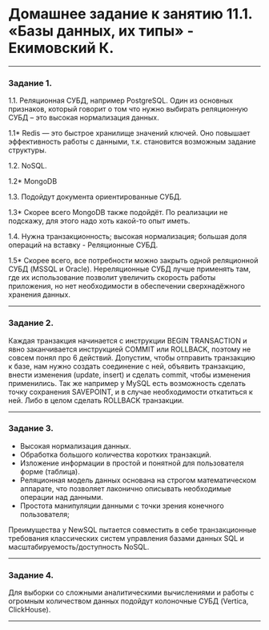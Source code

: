 # Домашнее задание к занятию 11.1. «Базы данных, их типы» - Екимовский К.

---

### Задание 1.

1.1. Реляционная СУБД, например PostgreSQL. Один из основных признаков, который говорит о том что нужно выбирать реляционную СУБД – это высокая нормализация данных.

1.1* Redis — это быстрое хранилище значений ключей. Оно повышает эффективность работы с данными, т.к. становится возможным задание структуры.

1.2. NoSQL. 

1.2* MongoDB

1.3. Подойдут документа ориентированные  СУБД.

1.3* Скорее всего MongoDB также подойдёт. По реализации не подскажу, для этого надо хоть какой-то опыт иметь.

1.4. Нужна транзакционность; высокая нормализация; большая доля операций на вставку - Реляционные СУБД.

1.5* Скорее всего, все потребности можно закрыть одной реляционной СУБД (MSSQL и Oracle). Нереляционные СУБД лучше применять там, где их использование позволит увеличить скорость работы приложения, но нет необходимости в обеспечении сверхнадёжного хранения данных.

---

### Задание 2.

Каждая транзакция начинается с инструкции BEGIN TRANSACTION и явно заканчивается инструкцией COMMIT или ROLLBACK, поэтому не совсем понял про 6 действий. 
Допустим, чтобы отправить транзакцию к базе, нам нужно создать соединение с ней, объявить транзакцию, внести изменения (update, insert) и сделать commit, чтобы изменения применились.
Так же например у MySQL есть возможность сделать точку сохранения SAVEPOINT, и в случае необходимости откатиться к ней. Либо в целом сделать ROLLBACK транзакции.

---

### Задание 3.

* Высокая нормализация данных.
* Обработка большого количества коротких транзакций.
* Изложение информации в простой и понятной для пользователя форме (таблица).
* Реляционная модель данных основана на строгом математическом аппарате, что позволяет лаконично описывать необходимые операции над данными.
* Простота манипуляции данными с точки зрения конечного пользователя;

Преимущества у NewSQL пытается совместить в себе транзакционные требования классических систем управления базами данных SQL и масштабируемость/доступность NoSQL.

---

### Задание 4.

Для выборки со сложными аналитическими вычислениями и работы с огромным количеством данных подойдут колоночные СУБД (Vertica, ClickHouse).

---